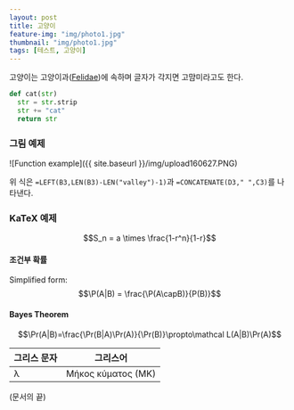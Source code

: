 ```yaml
---
layout: post
title: 고양이
feature-img: "img/photo1.jpg"
thumbnail: "img/photo1.jpg"
tags: [테스트, 고양이]
---
```

고양이는 고양이과([Felidae](https://en.wikipedia.org/wiki/Felidae))에 속하며 글자가 각지면 고먐미라고도 한다.

```python
def cat(str)
  str = str.strip
  str += "cat"
  return str
```

### 그림 예제

![Function example]({{ site.baseurl }}/img/upload160627.PNG)

위 식은 <code>=LEFT(B3,LEN(B3)-LEN("valley")-1)</code>과 <code>=CONCATENATE(D3," ",C3)</code>를 나타낸다.

### KaTeX 예제

$$S_n = a \times \frac{1-r^n}{1-r}$$

#### 조건부 확률

Simplified form: $$\P(A|B) = \frac{\P(A\capB)}{P(B)}$$

#### Bayes Theorem

$$\Pr(A|B)=\frac{\Pr(B|A)\Pr(A)}{\Pr(B)}\propto\mathcal L(A|B)\Pr(A)$$

그리스 문자	| 그리스어
------------- | -------------
λ	| Μήκος κύματος (ΜΚ)

(문서의 끝)